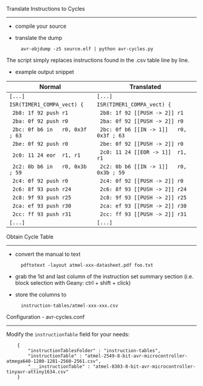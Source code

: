 Translate Instructions to Cycles
________________________________
* compile your source
* translate the dump 

        avr-objdump -zS source.elf | python avr-cycles.py
The script simply replaces instructions found in the .csv table line by line.
* example output snippet 

| Normal | Translated |
|-----|------|
|`[...]`|`[...]`|
|`ISR(TIMER1_COMPA_vect) {`         |`ISR(TIMER1_COMPA_vect) {`|
|` 2b8: 1f 92 push r1`              |` 2b8: 1f 92 [[PUSH -> 2]] r1`|
|` 2ba: 0f 92 push r0`              |` 2ba: 0f 92 [[PUSH -> 2]] r0`|
|` 2bc: 0f b6 in   r0, 0x3f ; 63`   |` 2bc: 0f b6 [[IN -> 1]]   r0, 0x3f ; 63`|
|` 2be: 0f 92 push r0`              |` 2be: 0f 92 [[PUSH -> 2]] r0`|
|` 2c0: 11 24 eor  r1, r1`          |` 2c0: 11 24 [[EOR -> 1]]  r1, r1`|
|` 2c2: 0b b6 in   r0, 0x3b ; 59`   |` 2c2: 0b b6 [[IN -> 1]]   r0, 0x3b ; 59`|
|` 2c4: 0f 92 push r0`              |` 2c4: 0f 92 [[PUSH -> 2]] r0`|
|` 2c6: 8f 93 push r24`             |` 2c6: 8f 93 [[PUSH -> 2]] r24`|
|` 2c8: 9f 93 push r25`             |` 2c8: 9f 93 [[PUSH -> 2]] r25`|
|` 2ca: ef 93 push r30`             |` 2ca: ef 93 [[PUSH -> 2]] r30`|
|` 2cc: ff 93 push r31`             |` 2cc: ff 93 [[PUSH -> 2]] r31`|
|`[...]`|`[...]`|

Obtain Cycle Table
__________________
* convert the manual to text

        pdftotext -layout atmel-xxx-datasheet.pdf foo.txt
* grab the 1st and last column of the instruction set summary section 
(i.e. block selection with Geany: ctrl + shift + click)
* store the columns to 

        instruction-tables/atmel-xxx-xxx.csv

Configuration - avr-cycles.conf
_____________
Modify the `instructionTable` field for your needs:

        {
            "instructionTablesFolder" : "instruction-tables",
            "instructionTable" : "atmel-2549-8-bit-avr-microcontroller-atmega640-1280-1281-2560-2561.csv",
            "___instructionTable" : "atmel-8303-8-bit-avr-microcontroller-tinyavr-attiny1634.csv"
        }
